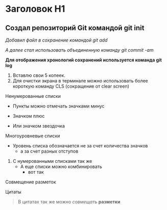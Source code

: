 # Заголовок H1
## Создал репозиторий Git командой git init
_Добавил файл в сохранение командой git add_

*А далее стал использовать объединенную команду git commit -am*

**Для отображения хронологий сохранений используется команда git log**
1. Вставлю свои 5 копеек. 
2. Для очистки экрана в терминале можно использовать более короткую команду CLS (сокращение от clear screen)

Ненумерованные списки
- Пункты можно отмечать значками минус
+ Значком плюс
* Или значком звездочка

Многоуровневые списки
- Уровень списка обозначается не за счет количества значков
   + а за счет разных отступов
1. С нумерованными списками так же
   * А еще списки можно комбинировать
     - вот так


Совмещение разметок

Цитаты
> В цитатах так же можно *совмещать* **разметки**